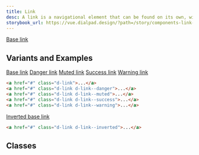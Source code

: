 ```yaml
---
title: Link
desc: A link is a navigational element that can be found on its own, within other text, or directly following content.
storybook_url: https://vue.dialpad.design/?path=/story/components-link--default
---
```

<code-well-header>
  <a href="#" class="d-link">Base link</a>
</code-well-header>

[//]: # (## Usage)
[//]: # (Lorem ipsum dolor sit amet, consectetur adipiscing elit. Morbi massa ante, tempus vitae lacus id, luctus tristique lorem. Mauris feugiat massa ex, id aliquet mi tempor non. Curabitur non tristique lectus. Fusce ut nisl non diam dignissim viverra. In posuere dui arcu, sed eleifend massa faucibus sed. Phasellus quis leo vitae erat pellentesque venenatis id vitae lectus. Suspendisse convallis, metus a congue tincidunt, velit sem tincidunt dui, eget auctor ipsum ipsum in ex. Nullam lobortis, mauris vel vestibulum rutrum, lorem elit vehicula est, nec viverra ante erat nec dolor. Proin at placerat tortor. Nam ullamcorper metus et eros porta, at lacinia leo scelerisque. Curabitur finibus sollicitudin odio tempor finibus. Donec lobortis metus vitae mollis gravida.)

## Variants and Examples
<code-well-header>
  <a href="#" class="d-link">Base link</a>
  <a href="#" class="d-link d-link--danger">Danger link</a>
  <a href="#" class="d-link d-link--muted">Muted link</a>
  <a href="#" class="d-link d-link--success">Success link</a>
  <a href="#" class="d-link d-link--warning">Warning link</a>
</code-well-header>

```html
<a href="#" class="d-link">...</a>
<a href="#" class="d-link d-link--danger">...</a>
<a href="#" class="d-link d-link--muted">...</a>
<a href="#" class="d-link d-link--success">...</a>
<a href="#" class="d-link d-link--warning">...</a>
```

<code-well-header bgclass="d-bgc-black-800">
  <a href="#" class="d-link d-link--inverted">Inverted base link</a>
</code-well-header>

```html
<a href="#" class="d-link d-link--inverted">...</a>
```

## Classes
<component-class-table component-name="link"></component-class-table>
